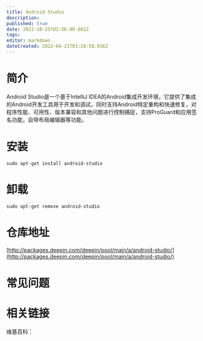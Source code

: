 ```yaml
---
title: Android Studio
description: 
published: true
date: 2022-10-25T02:56:00.601Z
tags: 
editor: markdown
dateCreated: 2022-04-21T03:28:58.016Z
---
```


# 简介

Android Studio是一个基于IntelliJ IDEA的Android集成开发环境，它提供了集成的Android开发工具用于开发和调试，同时支持Android特定重构和快速修复，对程序性能、可用性、版本兼容和其他问题进行控制捕捉，支持ProGuard和应用签名功能，自带布局编辑器等功能。

# 安装

`sudo apt-get install android-studio`

# 卸载

`sudo apt-get remove android-studio`

# 仓库地址

[http://packages.deepin.com/deepin/pool/main/a/android-studio/](http://packages.deepin.com/deepin/pool/main/a/android-studio/)

# 常见问题


# 相关链接

维基百科：